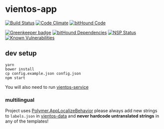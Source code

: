# vientos-app

[![Build Status](https://travis-ci.org/vientos/vientos-app.svg?branch=staging)](https://travis-ci.org/vientos/vientos-app)
[![Code Climate](https://codeclimate.com/github/vientos/vientos-app/badges/gpa.svg)](https://codeclimate.com/github/vientos/vientos-app)
[![bitHound Code](https://www.bithound.io/github/vientos/vientos-app/badges/code.svg)](https://www.bithound.io/github/vientos/vientos-app)

[![Greenkeeper badge](https://badges.greenkeeper.io/vientos/vientos-app.svg)](https://greenkeeper.io/)
[![bitHound Dependencies](https://www.bithound.io/github/vientos/vientos-app/badges/dependencies.svg)](https://www.bithound.io/github/vientos/vientos-app/staging/dependencies/npm)
[![NSP Status](https://nodesecurity.io/orgs/vientos/projects/8ce10402-be35-4831-bc4f-936d5a336d0b/badge)](https://nodesecurity.io/orgs/vientos/projects/8ce10402-be35-4831-bc4f-936d5a336d0b)
[![Known Vulnerabilities](https://snyk.io/test/github/vientos/vientos-app/badge.svg)](https://snyk.io/test/github/vientos/vientos-app)


## dev setup

```shell
yarn
bower install
cp config.example.json config.json
npm start
```

You will also need to run [vientos-service](https://github.com/vientos/vientos-service)


### multilingual

Project uses [Polymer.AppLocalizeBehavior](https://elements.polymer-project.org/elements/app-localize-behavior) please always add new strings to `labels.json` in [vientos-data](https://github.com/vientos/vientos-data) and **never hardcode untranslated strings** in any of the templates!
